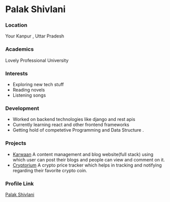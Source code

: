 # Palak Shivlani

### Location

Your Kanpur , Uttar Pradesh

### Academics

Lovely Professional University

### Interests

- Exploring new tech stuff
- Reading novels
- Listening songs

### Development

- Worked on backend technologies like django and rest apis
- Currently learning react and other frontend frameworks
- Getting hold of competetive Programming and Data Structure .

### Projects

- [Karwaan](https://github.com/palakshivlani-11/Karwaan) A content management and blog website(full stack) using which user can post their blogs and people can view and comment on it.
- [Cryptorium](https://github.com/palakshivlani-11/cryptorium) A crypto price tracker which helps in tracking and  notifying regarding their favorite crypto coin.

### Profile Link

[Palak Shivlani](https://github.com/palakshivlani-11)